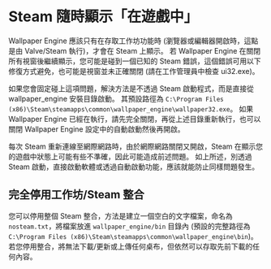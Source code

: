 # Steam 隨時顯示「在遊戲中」
Wallpaper Engine 應該只有在存取工作坊功能時 (瀏覽器或編輯器開啟時，這點是由 Valve/Steam 執行)，才會在 Steam 上顯示。 若 Wallpaper Engine 在關閉所有視窗後繼續顯示，您可能是碰到一個已知的 Steam 錯誤，這個錯誤可用以下修復方式避免，也可能是視窗並未正確關閉 (請在工作管理員中檢查 ui32.exe)。

如果您會固定碰上這項問題，解決方法是不透過 Steam 啟動程式，而是直接從 wallpaper_engine 安裝目錄啟動。 其預設路徑為 `C:\Program Files (x86)\Steam\steamapps\common\wallpaper_engine\wallpaper32.exe`。 如果 Wallpaper Engine 已經在執行，請先完全關閉，再從上述目錄重新執行，也可以關閉 Wallpaper Engine 設定中的自動啟動然後再開啟。

每次 Steam 重新連線至網際網路時，由於網際網路關閉又開啟，Steam 在顯示您的遊戲中狀態上可能有些不準確，因此可能造成前述問題。 如上所述，別透過 Steam 啟動，直接啟動軟體或透過自動啟動功能，應該就能防止同樣問題發生。

## 完全停用工作坊/Steam 整合
您可以停用整個 Steam 整合，方法是建立一個空白的文字檔案，命名為 `nosteam.txt`，將檔案放進 `wallpaper_engine/bin` 目錄內 (預設的完整路徑為 `C:\Program Files (x86)\Steam\steamapps\common\wallpaper_engine\bin`)。 若您停用整合，將無法下載/更新或上傳任何桌布，但依然可以存取先前下載的任何內容。 